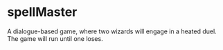 # spellMaster
A dialogue-based game, where two wizards will engage in a heated duel. The game will run until one loses.
